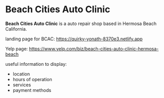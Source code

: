 # Beach Cities Auto Clinic

**Beach Cities Auto Clinic** is a auto repair shop based in Hermosa Beach California.

landing page for BCAC: https://quirky-yonath-8370e3.netlify.app

Yelp page: https://www.yelp.com/biz/beach-cities-auto-clinic-hermosa-beach

useful information to display:

- location
- hours of operation
- services
- payment methods
